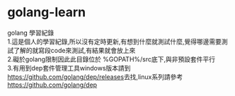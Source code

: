 # golang-learn</br>
golang 學習紀錄</br>
1.這是個人的學習紀錄,所以沒有定時更新,有想到什麼就測試什麼,覺得哪邊需要測試了解的就寫段code來測試,有結果就會放上來</br>
2.礙於golang限制因此此目錄位於 %GOPATH%/src底下,與非預設套件平行</br>
3.有用到dep套件管理工具windows版本請到<h>https://github.com/golang/dep/releases</h>去找,linux系列請參考<h>https://github.com/golang/dep</h></br>
